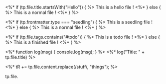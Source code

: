 <%* if (tp.file.title.startsWith("Hello")) { %>
This is a hello file !
<%* } else { %>
This is a normal file !
<%* } %>
    
<%* if (tp.frontmatter.type === "seedling") { %>
This is a seedling file !
<%* } else { %>
This is a normal file !
<%* } %>
    
<%* if (tp.file.tags.contains("#todo")) { %>
This is a todo file !
<%* } else { %>
This is a finished file !
<%* } %>

<%*
function log(msg) {
    console.log(msg);
}
%>
<%* log("Title: " + tp.file.title) %>
    
<%* tR += tp.file.content.replace(/stuff/, "things"); %>

tp.file.